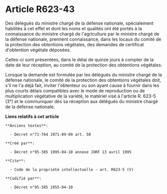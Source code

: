 # Article R623-43

Des délégués du ministre chargé de la défense nationale, spécialement habilités à cet effet et dont les noms et qualités ont
été portés à la connaissance du ministre chargé de l'agriculture par le ministre chargé de la défense nationale, prennent
connaissance, dans les locaux du comité de la protection des obtentions végétales, des demandes de certificat d'obtention
végétale déposées. 

Celles-ci sont présentées, dans le délai de quinze jours à compter de la date de leur réception, au comité de la protection
des obtentions végétales. 

Lorsque la demande est formulée par les délégués du ministre chargé de la défense nationale, le comité de la protection des
obtentions végétales doit, s'il ne l'a déjà fait, inviter l'obtenteur ou son ayant cause à fournir dans les plus courts
délais compatibles avec le mode de reproduction ou de multiplication végétative de la variété, le matériel visé à l'article
R. 623-5 (3°) et le communiquer dès sa réception aux délégués du ministre chargé de la défense nationale.

**Liens relatifs à cet article**

	**Anciens textes**:

	  - Décret n°71-764 1971-09-09 art. 50

	**Créé par**:

	  - Décret n°95-385 1995-04-10 annexe JORF 13 avril 1995

	**Cite**:

	  - Code de la propriété intellectuelle - art. R623-5 (V)

	**Codifié par**:

	  - Décret n°95-385 1955-04-10
